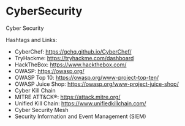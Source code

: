 # CyberSecurity
Cyber Security

Hashtags and Links: 
- CyberChef: https://gchq.github.io/CyberChef/
- TryHackme: https://tryhackme.com/dashboard
- HackTheBox: https://www.hackthebox.com/
- OWASP: https://owasp.org/
- OWASP Top 10: https://owasp.org/www-project-top-ten/
- OWASP Juice Shop: https://owasp.org/www-project-juice-shop/
- Cyber Kill Chain
- MITRE ATT&CK®: https://attack.mitre.org/
- Unified Kill Chain: https://www.unifiedkillchain.com/
- Cyber Security Mesh
- Security Information and Event Management (SIEM)
